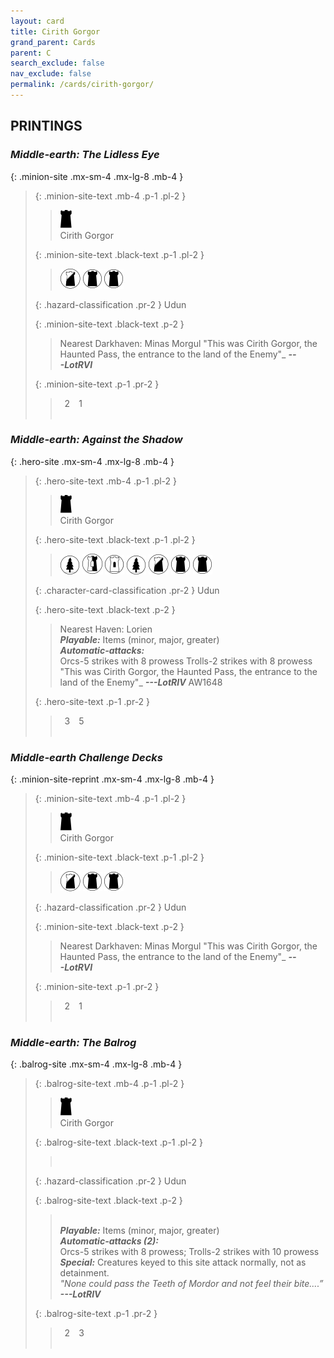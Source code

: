 ```yaml
---
layout: card
title: Cirith Gorgor
grand_parent: Cards
parent: C
search_exclude: false
nav_exclude: false
permalink: /cards/cirith-gorgor/
---
```


## PRINTINGS


### _Middle-earth: The Lidless Eye_

{: .minion-site .mx-sm-4 .mx-lg-8 .mb-4 }
> {: .minion-site-text .mb-4 .p-1 .pl-2 }
> > <div class="card-mp"><img src="/assets/images/dark-hold.svg"></div>
> > <div class="card-name">Cirith Gorgor</div>
>
> {: .minion-site-text .black-text .p-1 .pl-2 }
> > ![](/assets/images/shadow-land.svg) ![](/assets/images/dark-domain.svg) ![](/assets/images/dark-domain.svg)
>
> {: .hazard-classification .pr-2 }
> Udun
>
> {: .minion-site-text .black-text .p-2 }
> > Nearest Darkhaven: Minas Morgul  "This was Cirith Gorgor, the Haunted Pass, the entrance to the land of the Enemy"_ ***---&NoBreak;LotRVI*** 
> 
> {: .minion-site-text .p-1 .pr-2 }
> > <div class="hero-site-draw"><span class="minion-you-draw">&ensp;2&ensp;</span><span class="minion-opp-draw">&ensp;1&ensp;</span></div>
> > <div class="card-corruption">&nbsp;</div>

### _Middle-earth: Against the Shadow_

{: .hero-site .mx-sm-4 .mx-lg-8 .mb-4 }
> {: .hero-site-text .mb-4 .p-1 .pl-2 }
> > <div class="card-mp"><img src="/assets/images/dark-hold.svg"></div>
> > <div class="character-card-name">Cirith Gorgor</div>
>
> {: .hero-site-text .black-text .p-1 .pl-2 }
> > ![](/assets/images/wilderness.svg) ![](/assets/images/border-land.svg) ![](/assets/images/free-domain.svg) ![](/assets/images/wilderness.svg) ![](/assets/images/shadow-land.svg) ![](/assets/images/dark-domain.svg) ![](/assets/images/dark-domain.svg)
>
> {: .character-card-classification .pr-2 }
> Udun
>
> {: .hero-site-text .black-text .p-2 }
> > Nearest Haven: Lorien <br>_**Playable:**_ Items (minor, major, greater) <br>_**Automatic-attacks:**_<br>  Orcs-5 strikes with 8 prowess Trolls-2 strikes with 8 prowess  "This was Cirith Gorgor, the Haunted Pass, the entrance to the land of the Enemy"_ ***---&NoBreak;LotRIV*** AW1648
> 
> {: .hero-site-text .p-1 .pr-2 }
> > <div class="hero-site-draw"><span class="hero-you-draw">&ensp;3&ensp;</span><span class="hero-opp-draw">&ensp;5&ensp;</span></div>
> > <div class="card-corruption">&nbsp;</div>

### _Middle-earth Challenge Decks_

{: .minion-site-reprint .mx-sm-4 .mx-lg-8 .mb-4 }
> {: .minion-site-text .mb-4 .p-1 .pl-2 }
> > <div class="card-mp"><img src="/assets/images/dark-hold.svg"></div>
> > <div class="card-name">Cirith Gorgor</div>
>
> {: .minion-site-text .black-text .p-1 .pl-2 }
> > ![](/assets/images/shadow-land.svg) ![](/assets/images/dark-domain.svg) ![](/assets/images/dark-domain.svg)
>
> {: .hazard-classification .pr-2 }
> Udun
>
> {: .minion-site-text .black-text .p-2 }
> > Nearest Darkhaven: Minas Morgul  "This was Cirith Gorgor, the Haunted Pass, the entrance to the land of the Enemy"_ ***---&NoBreak;LotRVI*** 
> 
> {: .minion-site-text .p-1 .pr-2 }
> > <div class="hero-site-draw"><span class="minion-you-draw">&ensp;2&ensp;</span><span class="minion-opp-draw">&ensp;1&ensp;</span></div>
> > <div class="card-corruption">&nbsp;</div>

### _Middle-earth: The Balrog_

{: .balrog-site .mx-sm-4 .mx-lg-8 .mb-4 }
> {: .balrog-site-text .mb-4 .p-1 .pl-2 }
> > <div class="card-mp"><img src="/assets/images/dark-hold.svg"></div>
> > <div class="card-name">Cirith Gorgor</div>
>
> {: .balrog-site-text .black-text .p-1 .pl-2 }
> > &nbsp;
>
> {: .hazard-classification .pr-2 }
> Udun
>
> {: .balrog-site-text .black-text .p-2 }
> > <br>_**Playable:**_ Items (minor, major, greater) <br>_**Automatic-attacks (2):**_<br>  Orcs-5 strikes with 8 prowess; Trolls-2 strikes with 10 prowess <br>_**Special:**_ Creatures keyed to this site attack normally, not as detainment. <br>_"None could pass the Teeth of Mordor and not feel their bite....”_ ***---&NoBreak;LotRIV*** 
> 
> {: .balrog-site-text .p-1 .pr-2 }
> > <div class="hero-site-draw"><span class="minion-you-draw">&ensp;2&ensp;</span><span class="minion-opp-draw">&ensp;3&ensp;</span></div>
> > <div class="card-corruption">&nbsp;</div>
